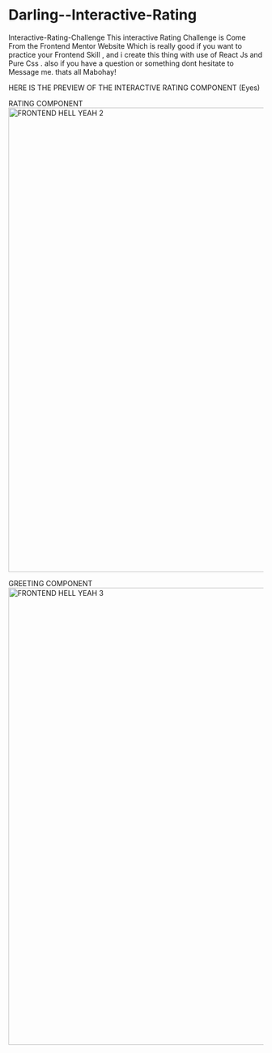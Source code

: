 # Darling--Interactive-Rating
Interactive-Rating-Challenge
This interactive Rating Challenge is Come From the Frontend Mentor Website
Which is really good if you want to practice your Frontend Skill , and i create
this thing with use of React Js and Pure Css . also if you have a question or something
dont hesitate to Message me. thats all Mabohay!

HERE IS THE PREVIEW OF THE INTERACTIVE RATING COMPONENT (Eyes)


RATING COMPONENT
<img width="915" alt="FRONTEND HELL YEAH 2" src="https://github.com/AkoToSiJeromeEh/Darling--Interactive-Rating/assets/114987334/b406f462-dfa7-4bd6-8ee0-250740400e92">

GREETING COMPONENT
<img width="901" alt="FRONTEND HELL YEAH 3" src="https://github.com/AkoToSiJeromeEh/Darling--Interactive-Rating/assets/114987334/25e12871-c68d-46be-8027-971dc58cffbc">
